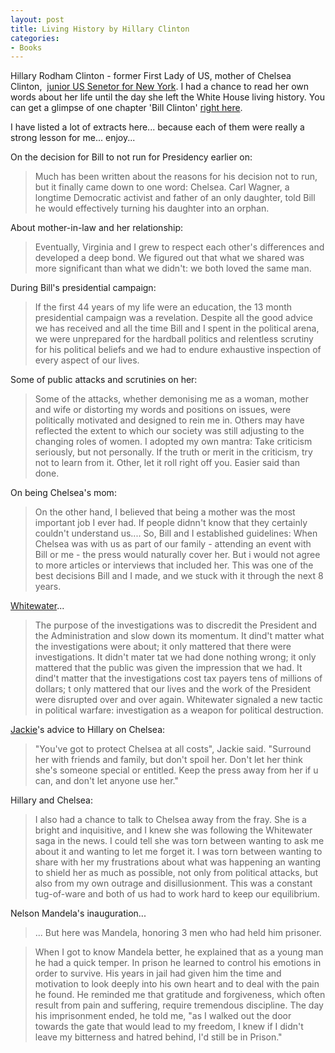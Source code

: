 ```yaml
---
layout: post
title: Living History by Hillary Clinton
categories:
- Books
---
```



Hillary Rodham Clinton - former First Lady of US, mother of Chelsea Clinton,  [junior US Senetor for New York](http://en.wikipedia.org/wiki/Hillary_Rodham_Clinton). I had a chance to read her own words about her life until the day she left the White House living history. You can get a glimpse of one chapter 'Bill Clinton' [right here](http://www.thinkingpeace.com/Lib/lib103.html).

I have listed a lot of extracts here... because each of them were really a strong lesson for me... enjoy...

On the decision for Bill to not run for Presidency earlier on:

> Much has been written about the reasons for his decision not to run, but it finally came down to one word: Chelsea. Carl Wagner, a longtime Democratic activist and father of an only daughter, told Bill he would effectively turning his daughter into an orphan.

About mother-in-law and her relationship:

> Eventually, Virginia and I grew to respect each other's differences and developed a deep bond. We figured out that what we shared was more significant than what we didn't: we both loved the same man.

During Bill's presidential campaign:

> If the first 44 years of my life were an education, the 13 month presidential campaign was a revelation. Despite all the good advice we has received and all the time Bill and I spent in the political arena, we were unprepared for the hardball politics and relentless scrutiny for his political beliefs and we had to endure exhaustive inspection of every aspect of our lives.

Some of public attacks and scrutinies on her:

> Some of the attacks, whether demonising me as a woman, mother and wife or distorting my words and positions on issues, were politically motivated and designed to rein me in. Others may have reflected the extent to which our society was still adjusting to the changing roles of women. I adopted my own mantra: Take criticism seriously, but not personally. If the truth or merit in the criticism, try not to learn from it. Other, let it roll right off you. Easier said than done.

On being Chelsea's mom:

> On the other hand, I believed that being a mother was the most important job I ever had. If people didnn't know that they certainly couldn't understand us.... So, Bill and I established guidelines: When Chelsea was with us as part of our family - attending an event with Bill or me - the press would naturally cover her. But i would not agree to more articles or interviews that included her. This was one of the best decisions Bill and I made, and we stuck with it through the next 8 years.

[Whitewater](http://en.wikipedia.org/wiki/Whitewater_scandal)...

> The purpose of the investigations was to discredit the President and the Administration and slow down its momentum. It dind't matter what the investigations were about; it only mattered that there were investigations. It didn't mater tat we had done nothing wrong; it only mattered that the public was given the impression that we had. It dind't matter that the investigations cost tax payers tens of millions of dollars; t only mattered that our lives and the work of the President were disrupted over and over again. Whitewater signaled a new tactic in political warfare: investigation as a weapon for political destruction.

[Jackie](http://en.wikipedia.org/wiki/Jacqueline_Kennedy_Onassis)'s advice to Hillary on Chelsea:

> "You've got to protect Chelsea at all costs", Jackie said. "Surround her with friends and family, but don't spoil her. Don't let her think she's someone special or entitled. Keep the press away from her if u can, and don't let anyone use her."

Hillary and Chelsea:

> I also had a chance to talk to Chelsea away from the fray. She is a bright and inquisitive, and I knew she was following the Whitewater saga in the news. I could tell she was torn between wanting to ask me about it and wanting to let me forget it. I was torn between wanting to share with her my frustrations about what was happening an wanting to shield her as much as possible, not only from political attacks, but also from my own outrage and disillusionment. This was a constant tug-of-ware and both of us had to work hard to keep our equilibrium.

Nelson Mandela's inauguration...

> ... But here was Mandela, honoring 3 men who had held him prisoner.

> When I got to know Mandela better, he explained that as a young man he had a quick temper. In prison he learned to control his emotions in order to survive. His years in jail had given him the time and motivation to look deeply into his own heart and to deal with the pain he found. He reminded me that gratitude and forgiveness, which often result from pain and suffering, require tremendous discipline. The day his imprisonment ended, he told me, "as I walked out the door towards the gate that would lead to my freedom, I knew if I didn't leave my bitterness and hatred behind, I'd still be in Prison."

